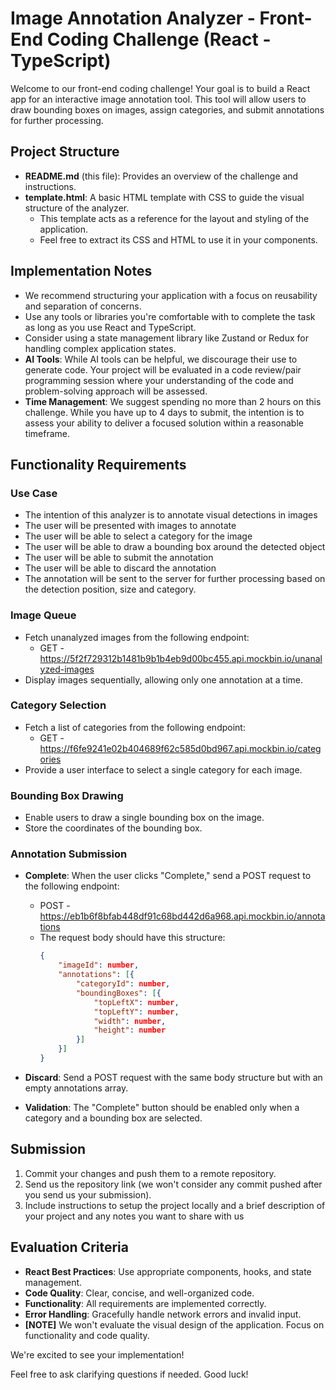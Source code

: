 # Image Annotation Analyzer - Front-End Coding Challenge (React - TypeScript)

Welcome to our front-end coding challenge! Your goal is to build a React app for an interactive image annotation tool. This tool will allow users to draw bounding boxes on images, assign categories, and submit annotations for further processing.

## Project Structure

- **README.md** (this file): Provides an overview of the challenge and instructions.
- **template.html**: A basic HTML template with CSS to guide the visual structure of the analyzer.
  - This template acts as a reference for the layout and styling of the application.
  - Feel free to extract its CSS and HTML to use it in your components.

## Implementation Notes

- We recommend structuring your application with a focus on reusability and separation of concerns.
- Use any tools or libraries you're comfortable with to complete the task as long as you use React and TypeScript.
- Consider using a state management library like Zustand or Redux for handling complex application states.
- **AI Tools**: While AI tools can be helpful, we discourage their use to generate code. Your project will be evaluated in a code review/pair programming session where your understanding of the code and problem-solving approach will be assessed.
- **Time Management**: We suggest spending no more than 2 hours on this challenge. While you have up to 4 days to submit, the intention is to assess your ability to deliver a focused solution within a reasonable timeframe.

## Functionality Requirements

### Use Case
 - The intention of this analyzer is to annotate visual detections in images
 - The user will be presented with images to annotate
 - The user will be able to select a category for the image
 - The user will be able to draw a bounding box around the detected object
 - The user will be able to submit the annotation
 - The user will be able to discard the annotation
 - The annotation will be sent to the server for further processing based on the detection position, size and category.

### Image Queue

- Fetch unanalyzed images from the following endpoint: 
  - GET - https://5f2f729312b1481b9b1b4eb9d00bc455.api.mockbin.io/unanalyzed-images
- Display images sequentially, allowing only one annotation at a time.

### Category Selection

- Fetch a list of categories from the following endpoint: 
  - GET - https://f6fe9241e02b404689f62c585d0bd967.api.mockbin.io/categories
- Provide a user interface to select a single category for each image.

### Bounding Box Drawing

- Enable users to draw a single bounding box on the image.
- Store the coordinates of the bounding box.

### Annotation Submission

- **Complete**: When the user clicks "Complete," send a POST request to the following endpoint: 
  - POST - https://eb1b6f8bfab448df91c68bd442d6a968.api.mockbin.io/annotations
  - 
    The request body should have this structure:
    ```json
    {
        "imageId": number,
        "annotations": [{
            "categoryId": number,
            "boundingBoxes": [{
                "topLeftX": number,
                "topLeftY": number,
                "width": number,
                "height": number
            }]
        }]
    }
    ```

- **Discard**: Send a POST request with the same body structure but with an empty annotations array.
- **Validation**: The "Complete" button should be enabled only when a category and a bounding box are selected.

## Submission

1. Commit your changes and push them to a remote repository.
2. Send us the repository link (we won't consider any commit pushed after you send us your submission).
3. Include instructions to setup the project locally and a brief description of your project and any notes you want to share with us

## Evaluation Criteria

- **React Best Practices**: Use appropriate components, hooks, and state management.
- **Code Quality**: Clear, concise, and well-organized code.
- **Functionality**: All requirements are implemented correctly.
- **Error Handling**: Gracefully handle network errors and invalid input.
- **[NOTE]** We won't evaluate the visual design of the application. Focus on functionality and code quality.


We're excited to see your implementation!

Feel free to ask clarifying questions if needed. Good luck!